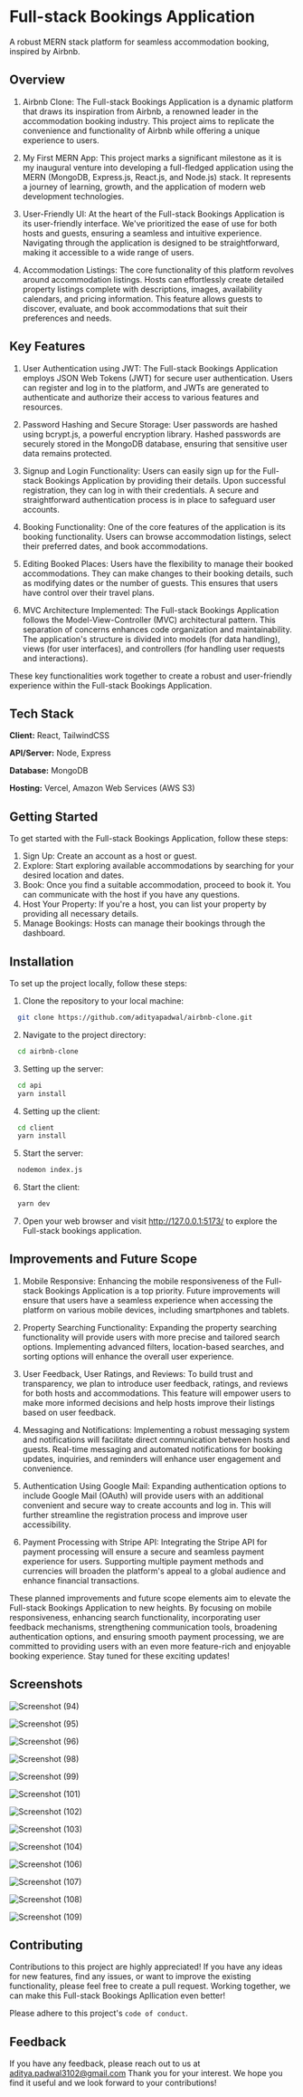 
# Full-stack Bookings Application

A robust MERN stack platform for seamless accommodation booking, inspired by Airbnb.


## Overview

1. Airbnb Clone: The Full-stack Bookings Application is a dynamic platform that draws its inspiration from Airbnb, a renowned leader in the accommodation booking industry. This project aims to replicate the convenience and functionality of Airbnb while offering a unique experience to users.

2. My First MERN App: This project marks a significant milestone as it is my inaugural venture into developing a full-fledged application using the MERN (MongoDB, Express.js, React.js, and Node.js) stack. It represents a journey of learning, growth, and the application of modern web development technologies.

3. User-Friendly UI: At the heart of the Full-stack Bookings Application is its user-friendly interface. We've prioritized the ease of use for both hosts and guests, ensuring a seamless and intuitive experience. Navigating through the application is designed to be straightforward, making it accessible to a wide range of users.

4. Accommodation Listings: The core functionality of this platform revolves around accommodation listings. Hosts can effortlessly create detailed property listings complete with descriptions, images, availability calendars, and pricing information. This feature allows guests to discover, evaluate, and book accommodations that suit their preferences and needs.


## Key Features

1. User Authentication using JWT:
The Full-stack Bookings Application employs JSON Web Tokens (JWT) for secure user authentication. Users can register and log in to the platform, and JWTs are generated to authenticate and authorize their access to various features and resources.

2. Password Hashing and Secure Storage:
User passwords are hashed using bcrypt.js, a powerful encryption library. Hashed passwords are securely stored in the MongoDB database, ensuring that sensitive user data remains protected.

3. Signup and Login Functionality:
Users can easily sign up for the Full-stack Bookings Application by providing their details. Upon successful registration, they can log in with their credentials. A secure and straightforward authentication process is in place to safeguard user accounts.

4. Booking Functionality:
One of the core features of the application is its booking functionality. Users can browse accommodation listings, select their preferred dates, and book accommodations. 

5. Editing Booked Places:
Users have the flexibility to manage their booked accommodations. They can make changes to their booking details, such as modifying dates or the number of guests. This ensures that users have control over their travel plans.

6. MVC Architecture Implemented:
The Full-stack Bookings Application follows the Model-View-Controller (MVC) architectural pattern. This separation of concerns enhances code organization and maintainability. The application's structure is divided into models (for data handling), views (for user interfaces), and controllers (for handling user requests and interactions).

These key functionalities work together to create a robust and user-friendly experience within the Full-stack Bookings Application. 
## Tech Stack

**Client:** React, TailwindCSS

**API/Server:** Node, Express

**Database:** MongoDB

**Hosting:** Vercel, Amazon Web Services (AWS S3)


## Getting Started
To get started with the Full-stack Bookings Application, follow these steps:

1. Sign Up: Create an account as a host or guest.
2. Explore: Start exploring available accommodations by searching for your desired location and dates.
3. Book: Once you find a suitable accommodation, proceed to book it. You can communicate with the host if you have any questions.
4. Host Your Property: If you're a host, you can list your property by providing all necessary details.
5. Manage Bookings: Hosts can manage their bookings through the dashboard.
## Installation

To set up the project locally, follow these steps:

1. Clone the repository to your local machine:
```bash
  git clone https://github.com/adityapadwal/airbnb-clone.git
```
2. Navigate to the project directory:
```bash
  cd airbnb-clone
```
3. Setting up the server:
```bash
  cd api
  yarn install
```
4. Setting up the client:
```bash
  cd client
  yarn install
```
5. Start the server:
```bash
  nodemon index.js
```
6. Start the client:
```bash
  yarn dev
```
7. Open your web browser and visit http://127.0.0.1:5173/ to explore the Full-stack bookings application.
    
## Improvements and Future Scope
1. Mobile Responsive:
Enhancing the mobile responsiveness of the Full-stack Bookings Application is a top priority. Future improvements will ensure that users have a seamless experience when accessing the platform on various mobile devices, including smartphones and tablets.

2. Property Searching Functionality:
Expanding the property searching functionality will provide users with more precise and tailored search options. Implementing advanced filters, location-based searches, and sorting options will enhance the overall user experience.

3. User Feedback, User Ratings, and Reviews:
To build trust and transparency, we plan to introduce user feedback, ratings, and reviews for both hosts and accommodations. This feature will empower users to make more informed decisions and help hosts improve their listings based on user feedback.

4. Messaging and Notifications:
Implementing a robust messaging system and notifications will facilitate direct communication between hosts and guests. Real-time messaging and automated notifications for booking updates, inquiries, and reminders will enhance user engagement and convenience.

5. Authentication Using Google Mail:
Expanding authentication options to include Google Mail (OAuth) will provide users with an additional convenient and secure way to create accounts and log in. This will further streamline the registration process and improve user accessibility.

6. Payment Processing with Stripe API:
Integrating the Stripe API for payment processing will ensure a secure and seamless payment experience for users. Supporting multiple payment methods and currencies will broaden the platform's appeal to a global audience and enhance financial transactions.

These planned improvements and future scope elements aim to elevate the Full-stack Bookings Application to new heights. By focusing on mobile responsiveness, enhancing search functionality, incorporating user feedback mechanisms, strengthening communication tools, broadening authentication options, and ensuring smooth payment processing, we are committed to providing users with an even more feature-rich and enjoyable booking experience. Stay tuned for these exciting updates!
## Screenshots

![Screenshot (94)](https://github.com/adityapadwal/airbnb-clone/assets/97524745/953ccf82-39c0-4553-a173-4db42f3c0ae1)

![Screenshot (95)](https://github.com/adityapadwal/airbnb-clone/assets/97524745/c8690c3d-aefd-4d70-8860-0cb7a7fc0d60)

![Screenshot (96)](https://github.com/adityapadwal/airbnb-clone/assets/97524745/3225f683-dfbe-469d-84f9-a5e69ff30455)

![Screenshot (98)](https://github.com/adityapadwal/airbnb-clone/assets/97524745/a204ffd9-4e93-4910-91c9-eb18c1ccf44a)

![Screenshot (99)](https://github.com/adityapadwal/airbnb-clone/assets/97524745/5a64c2de-d9e4-4882-9bc3-2458bfa70401)

![Screenshot (101)](https://github.com/adityapadwal/airbnb-clone/assets/97524745/aa2d3a85-5e09-41be-8125-3afc3b9d009b)

![Screenshot (102)](https://github.com/adityapadwal/airbnb-clone/assets/97524745/de22a3d2-932a-4e64-8ce4-5fbe02469257)

![Screenshot (103)](https://github.com/adityapadwal/airbnb-clone/assets/97524745/468d761b-1365-4b1e-8230-61079962b584)

![Screenshot (104)](https://github.com/adityapadwal/airbnb-clone/assets/97524745/11ab1ec9-098b-4de3-ab9f-682e50eaa673)

![Screenshot (106)](https://github.com/adityapadwal/airbnb-clone/assets/97524745/42904711-e0f9-41f9-a6b1-2a821e5ee5bc)

![Screenshot (107)](https://github.com/adityapadwal/airbnb-clone/assets/97524745/72d92ad5-04cb-44a6-99ed-8f16b363daa3)

![Screenshot (108)](https://github.com/adityapadwal/airbnb-clone/assets/97524745/4db379be-91d7-4779-a56b-7f16dad31006)

![Screenshot (109)](https://github.com/adityapadwal/airbnb-clone/assets/97524745/e7086c2c-a3bb-4456-8766-d87c2bcbad0b)

## Contributing

Contributions to this project are highly appreciated! If you have any ideas for new features, find any issues, or want to improve the existing functionality, please feel free to create a pull request. Working together, we can make this Full-stack Bookings Apllication even better!

Please adhere to this project's `code of conduct`.

## Feedback

If you have any feedback, please reach out to us at aditya.padwal3102@gmail.com
Thank you for your interest. We hope you find it useful and we look forward to your contributions!
